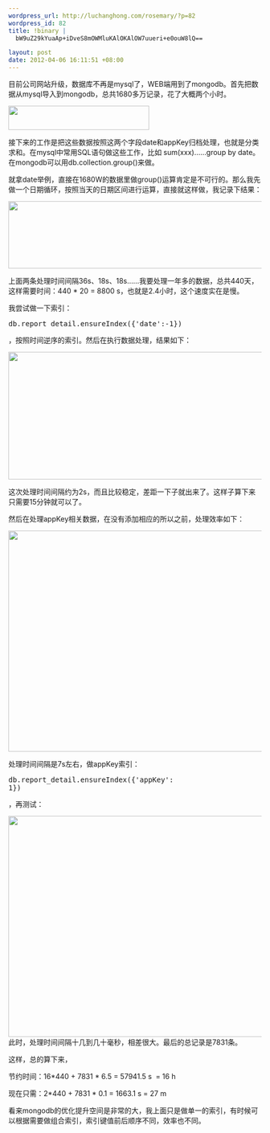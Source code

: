 ```yaml
--- 
wordpress_url: http://luchanghong.com/rosemary/?p=82
wordpress_id: 82
title: !binary |
  bW9uZ29kYuaAp+iDveS8mOWMluKAlOKAlOW7uueri+e0ouW8lQ==

layout: post
date: 2012-04-06 16:11:51 +08:00
---
```

目前公司网站升级，数据库不再是mysql了，WEB端用到了mongodb。首先把数据从mysql导入到mongodb，总共1680多万记录，花了大概两个小时。

<a href="http://luchanghong.com/rosemary/wp-content/uploads/2012/04/KF45T7I8YTT5Q3C@C7.jpg"><img class="alignnone size-full wp-image-83" title="KF45T7I8Y](`T)T5Q3C@[C7" src="http://luchanghong.com/rosemary/wp-content/uploads/2012/04/KF45T7I8YTT5Q3C@C7.jpg" alt="" width="280" height="48" /></a>

接下来的工作是把这些数据按照这两个字段date和appKey归档处理，也就是分类求和。在mysql中常用SQL语句做这些工作，比如 sum(xxx)……group by date。在mongodb可以用db.collection.group()来做。

就拿date举例，直接在1680W的数据里做group()运算肯定是不可行的。那么我先做一个日期循环，按照当天的日期区间进行运算，直接就这样做，我记录下结果：

<a href="http://luchanghong.com/rosemary/wp-content/uploads/2012/04/1.jpg"><img class="alignnone size-full wp-image-85" title="1" src="http://luchanghong.com/rosemary/wp-content/uploads/2012/04/1.jpg" alt="" width="642" height="134" /></a>

上面两条处理时间间隔36s、18s、18s……我要处理一年多的数据，总共440天，这样需要时间：440 * 20 = 8800 s，也就是2.4小时，这个速度实在是慢。

我尝试做一下索引：<pre class="prettyprint">db.report_detail.ensureIndex({'date':-1})</pre>，按照时间逆序的索引。然后在执行数据处理，结果如下：

<a href="http://luchanghong.com/rosemary/wp-content/uploads/2012/04/IBPW3M8G_WNTG99OKU.jpg"><img class="alignnone size-full wp-image-87" title="`I(BPW]3M8G_WNTG99OK)`U" src="http://luchanghong.com/rosemary/wp-content/uploads/2012/04/IBPW3M8G_WNTG99OKU.jpg" alt="" width="641" height="254" /></a>

这次处理时间间隔约为2s，而且比较稳定，差距一下子就出来了。这样子算下来只需要15分钟就可以了。

然后在处理appKey相关数据，在没有添加相应的所以之前，处理效率如下：

<a href="http://luchanghong.com/rosemary/wp-content/uploads/2012/04/CENESB2KKKV_6ES08WR5PG.jpg"><img class="alignnone size-full wp-image-88" title="CENESB(2KKKV_6ES08WR5PG" src="http://luchanghong.com/rosemary/wp-content/uploads/2012/04/CENESB2KKKV_6ES08WR5PG.jpg" alt="" width="681" height="440" /></a>

处理时间间隔是7s左右，做appKey索引：<pre class="prettyprint">db.report_detail.ensureIndex({'appKey': 1})</pre>，再测试：
<div><a href="http://luchanghong.com/rosemary/wp-content/uploads/2012/04/RW8VWC4WCAA_7SRB7KJJ.jpg"><img class="alignnone size-full wp-image-89" title="RW8(VWC{`4WCAA_7SRB7KJJ" src="http://luchanghong.com/rosemary/wp-content/uploads/2012/04/RW8VWC4WCAA_7SRB7KJJ.jpg" alt="" width="681" height="440" /></a></div>
此时，处理时间间隔十几到几十毫秒，相差很大。最后的总记录是7831条。

这样，总的算下来，

节约时间：16*440 + 7831 * 6.5 = 57941.5 s  = 16 h

现在只需：2*440 + 7831 * 0.1 = 1663.1 s = 27 m

看来mongodb的优化提升空间是非常的大，我上面只是做单一的索引，有时候可以根据需要做组合索引，索引键值前后顺序不同，效率也不同。
